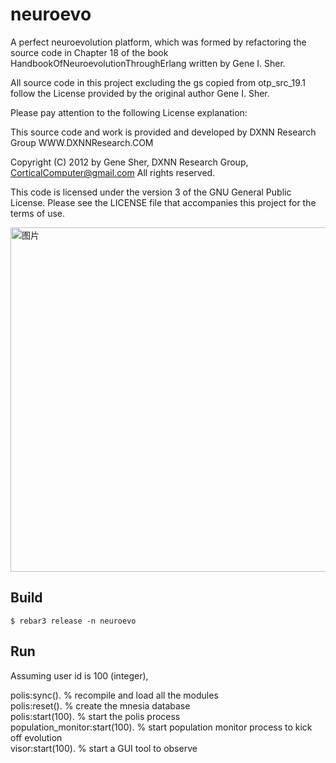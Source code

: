 neuroevo
=====

A perfect neuroevolution platform, which was formed by refactoring the source code in Chapter 18 of
the book HandbookOfNeuroevolutionThroughErlang written by Gene I. Sher.

All source code in this project excluding the gs copied from otp_src_19.1 follow
the License provided by the original author Gene I. Sher.

Please pay attention to the following License explanation:

This source code and work is provided and developed by DXNN Research Group WWW.DXNNResearch.COM

Copyright (C) 2012 by Gene Sher, DXNN Research Group, CorticalComputer@gmail.com
All rights reserved.

This code is licensed under the version 3 of the GNU General Public License.
Please see the LICENSE file that accompanies this project for the terms of use.

<img width="551" alt="图片" src="https://user-images.githubusercontent.com/3211537/177258025-85d261a2-7ee6-4ed4-88a2-21f570d93d99.png">

Build
-----

    $ rebar3 release -n neuroevo

Run
-----

Assuming user id is 100 (integer),

polis:sync(). % recompile and load all the modules  
polis:reset(). % create the mnesia database  
polis:start(100). % start the polis process  
population_monitor:start(100). % start population monitor process to kick off evolution  
visor:start(100). % start a GUI tool to observe  
